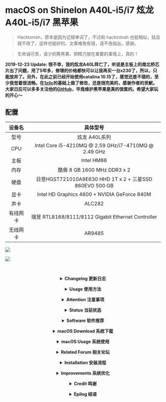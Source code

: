 # macOS on Shinelon A40L-i5/i7 炫龙 A40L-i5/i7 黑苹果

> Hacktonish，原本是因为记错单词了，不过和 hackintosh 也挺相似，姑且就不改了，这样也挺好的。文章难免有错，请不吝指出，感谢。

> 生命诚可贵，请少折腾黑果，把精力放在重要的事情上，真的！

**2019-12-23 Update: 很不幸，我的炫龙A40L阵亡了，听说是主板上的南北桥芯片出了问题，用了5年多，修理的价格都快可以让我再买一台x230了，所以，只能放弃了。另外，在此之前已经开始使用catalina 10.15了，感觉还是不错的，至少我觉着很流畅。在[1zilc](https://github.com/1zilc)的基础上做了修改，还是很完美的，感谢作者的贡献。大家日后可以多多关注他的[GitHub](https://github.com/1zilc)，毕竟维护黑苹果是真的很累的。希望大家玩的开心～**

## 配置

|  设备名  |                        具体型号                        |
| :------: | :----------------------------------------------------: |
|   型号   |                       炫龙 A40L系列                    |
|   CPU    |  Intel Core i5-4210MQ @ 2.59 GHz/i7-4710MQ @ 2.49 GHz  |
|   主板   |                        Intel HM86                      |
|   内存   |               酷兽 8 GB 1600 MHz DDR3 x 2              |
|   硬盘   |日昱HGST721010A9E630 HHD 1T x 2 + 三星SSD 860EVO 500 GB |
|   显卡   |      Intel HD Graphics 4600 + NVIDIA GeForce 840M      |  
|   声卡   |                          ALC282                        |
| 有线网卡 |   瑞昱 RTL8168/8111/8112 Gigabit Ethernet Controller   |
| 无线网卡 |                          AR9485                        |


![](https://github.com/i0Ek3/Hackintosh_4_Hasee_Shinelon_A40L/blob/master/pic/neofetch.jpg)

![](https://github.com/i0Ek3/Hackintosh_4_Hasee_Shinelon_A40L/blob/master/pic/system.jpg)



<div align="center">

&emsp;&emsp;

<b><details><summary>Changelog 更新日志</summary></b>

 2019-08-19：在 [1zilc](https://github.com/1zilc) 的基础上做了修改，解决了有线速率低的问题，目前也比较完美，暂无其他问题，目前就不打算继续折腾黑果了，实在是太浪费时间了，等我找到工作后再来玩，后会有期。

 2019-06-22: 重新定制了 USB，在 10.14.x 下只识别了 A40L 左边的 USB 3.0，即传输速率 5Gb/s，不过好比一个都没有，继续研究。对了，X230 的也重新定制了，还不错呦！突然发现，10.13.x 的时候，用 ssdt-dsdt 定制的都是很完美的，可以养老。

 2019-03-04: 由于买了新的显示器，原本的配置文件无法完美支持外接显示器，虽然我做了些改动后可以使用，但还是想着自己弄一个，所以准备 hotpatch 一下，没有日子。

 2018-11-20: 更新了 10.14，基于 ym2008 的版本。实在是没有时间折腾，具体的请等待 ym2008 的下一个版本吧！

 2018-09-25: 有时间会尝试 10.14，升级或者重装。

 2018-08-28: 重新安装了 10.13.6，EFI依旧使用之前提供的，一切 OK，似乎也不用单独安装无线安装包了！后续考虑更换 10.14。

 2018-07-27: 蓝牙问题通过绿联 29 元的蓝牙适配器 4.0 解决，好使，具体请看图！

 2018-07-23: 目前还稳定使用 10.13.4，之前升级过一次直接挂了，没找到问题，也没有时间继续折腾，所以目前不会更新了，除非炸的太厉害！

 2018-06-06: 贴一个在线编辑 config.plist 的网址[http://cloudclovereditor.altervista.org/cce/index.php](http://cloudclovereditor.altervista.org/cce/index.php)，另推荐一篇不错的帖子给新手[http://bbs.pcbeta.com/viewthread-1779539-1-1.html](http://bbs.pcbeta.com/viewthread-1779539-1-1.html)。

 2018-05-16: OK，搞定。另推荐 laod 的 ntfs 在 mac 下直接访问的[解决方案](https://laod.cn/free/mac-ntfs.html)。

 2018-05-15: 系统实在太卡了，真的受不鸟了，果断重新安装到 SSD 上。

 2018-05-09: 系统基本算是配置好了，但有一点是 SSD 的确要比 HHD 快太多了，新配置的黑苹果系统卡顿较之前严重，好在不是太影响使用，毕竟我用空间换时间。

 2018-05-05: 刚刚装好黑苹果和 linux 的双系统，接下来分别配置开发环境。安装上问题不大，先将 Linux 正常安装在 128G 的 SSD 上，再正常安装黑苹果到 2T 的 HHD，可实现独立启动双系统，互不影响。安全布局上，会采用[@drduh大神](https://github.com/drduh)的[方案](https://github.com/drduh/macOS-Security-and-Privacy-Guide)，也希望大家重视安全问题。


**ps: 最近剁了一块 2T 的硬盘，故有点冲动想要重新布局系统。并打算全系安全布局，后续看看进展和成果，或许可以更新出来供大家参考。**

</details>

<b><details><summary>Usage 使用方法</summary></b>

突然发现，一直都没有使用说明，哈哈，实在是愚钝，现在补上。当然了，如果你想按着教程制作自己的补丁，可以使用我 dsdt_ssdt 文件夹里的我没有 patched 文件，耐心一点，会有收获。你也可以用过下面的教程里的方法自己提取，也很简单。

现在来说说如何使用，前提是你要有一个黑苹果启动盘，然后挂载它的 EFI 分区，直接拷贝我 EFI-update 文件夹下对应的版本进行覆盖即可，然后安装就行。

至于启动盘的制作，可以看下面的教程。镜像的选择可以使用黑果小兵的，下面有提供链接，如果不好使可以换一个试试，我亲测的是 10.14，然后替换EFI文件。

安装完成后需要手动安装 AR9004WB-WIFI.pkg来启用无线网络，此后就不需要了。如有意外，可以再手动安装一下，这回就差不多了。

这就可以了，没有其他繁琐的步骤了。个人推荐使用我的 10.13.6 版本的 EFI，稳定，且可以使用外接显示器。 10.14 是基于 ym2008 的版本进行修改的，有一些小问题，比如无法外接显示器。想着自己重新 hotpatch 一套，但又懒又笨，不大想折腾了。所以不好说，万一就有了呢？

大概就是这些，祝好，有问题可以提 issue。

</details>


<b><details><summary>Attention 注意事项</summary></b>

上传了在网上找到的一份 A40L 拆机教程，当作备用，比如清灰或者更换内部组件等。之前因为不知道具体拆解步骤，导致部分内置组件被我破坏，并且导致键位凸起，倒不影响使用，就是心理别扭，所以今天又拆了一遍，解决了键位凸起问题。

注意外围都是长一点的螺丝，只有内部才是短的。而之前的键位凸起问题便是由于我错误的将长螺丝放到了短螺丝的位置造成的。

再一个就是，在拆完机准备装回去的时候先别着急，先通电看看各功能是否正常，比如键盘，usb 接口等，测试无误后再拧上螺丝。因为刚才发现，虽然凸起键位修正好了，但并没有测试任何功能是否正常，然后就装回去了，结果导致好多键位突然无法输入了！我也很无奈，只能重新拆机继续解决问题了！

其他的问题暂且还没有遇到，如果再有的话继续更新。告诫各位网友，玩机需谨慎，并且要有耐心，毕竟之前我都已经打算卖掉这个破烂了！打脸，说多了都是泪啊～

</details>


<b><details><summary>Status 当前状态</summary></b>

[Status -> /EFI-update/README.md](https://github.com/i0Ek3/Hackintosh_4_Hasee_Shinelon_A40L/blob/master/EFI-update/README.md?1532355116806)

</details>

<b><details><summary>Software 软件推荐</summary></b>

记录下我目前在 10.14.3 上常用的软件，以免哪天电脑崩了，尸骨全无。尽管每个月都会进行几次备份，但我依然会多做一些措施，这样放心。当然了，其他的一些软件你以可以参考我的[这个链接](https://github.com/i0Ek3/GeekWay/blob/master/App.md)，涵盖很多。但这里主要是我现在的笔记本上常用的，并做一些精简，去除一些功能重复但不怎么使用的软件，只列出名字，其他的自行下载吧。

 iTerm
 VLC, IINA
 ThinkerTool
 MEGASync
 Reeder
 Handshaker
 Flux
 Spark
 ShadowsocksX-NG
 ndm, Cakebrew
 calibre
 balenaEtcher
 FinderGo
 GPG Keychain
 Xnip
 Itsycal
 linux-command
 DesktopNaotu
 eZip, Keka
 zoom.us
 Docker
 CotEditor, Skim
 Alfred 3, Dash
 Motrix, Transmission, Proxyee Down
 Typora, Notion, Bear, Ulysses
 MacTeX, texstudio, texmaker
 GitKraken, Github Desktop
 DBeaver, Redis, rdm, Sequel Pro
 Xcode, JetBrains, Understand, Sourcetree
 Atom，Sublime Text，Visual Studio Code
 Telegram, Whalebird, Slack, Maipo
 Parallels Desktop, VirtualBox, VMware Fusion
 OmniGraffle, Sketch, StarUML
 Microsoft Word, Excel, PowerPoint, OneDrive
 Vivaldi, Ungoogled-Chromium, LibreFox, Chrom
 网易云音乐，迅雷，百度云，人人影视，微信，QQ，钉钉，番茄土豆

全部软件可参考下面几幅截图，上面列出来的是我日后必备的，尽量减少 SSD 的存储开销。其他的命令行软件这里没有列出，可以参考我上面的链接。

![1](https://github.com/i0Ek3/Hackintosh_4_Hasee_Shinelon_A40L/blob/master/pic/app1.jpg)
![2](https://github.com/i0Ek3/Hackintosh_4_Hasee_Shinelon_A40L/blob/master/pic/app2.jpg)
![3](https://github.com/i0Ek3/Hackintosh_4_Hasee_Shinelon_A40L/blob/master/pic/app3.jpg)
![4](https://github.com/i0Ek3/Hackintosh_4_Hasee_Shinelon_A40L/blob/master/pic/app4.jpg)
![5](https://github.com/i0Ek3/Hackintosh_4_Hasee_Shinelon_A40L/blob/master/pic/app5.jpg)

</details>

<b><details><summary>macOS Download 系统下载</summary></b>

[黑果小兵提供](https://mirrors.dtops.cc/iso/MacOS/daliansky_macos/)

</details>

<b><details><summary>macOS Usage 系统使用</summary></b>

 [官方使用指南](https://help.apple.com/macOS/high-sierra/mac-basics/?lang=zh-cn#/outro)<br>
 [xclient](http://xclient.info/?_=8854065baa5c04fa30fc193b4a000714)<br>
 [MAS](https://www.waerfa.com/tag/mas)<br>
 [mac360](http://mac360.com)<br>
 [推荐](https://www.waerfa.com/21-small-great-macos-apps)<br>
 [mac dev deploy](https://github.com/sb2nov/mac-setup)<br>
 [mactex](http://www.tug.org/mactex/mactex-download.html)<br>
 [软件推荐](https://www.zhihu.com/question/27158546)<br>


</details>

<b><details><summary>Related Forum 相关论坛</summary></b>

 [远景](http://bbs.pcbeta.com/forum.php?mod=viewthread&tid=1753483&page=1#pid47417983)<br>
 [tonymacx86](https://www.tonymacx86.com/)<br>
 [osx86](https://www.osx86.net)<br>
 [insanel](http://www.insanelymac.com)<br>
 [hackintosh zone](https://www.hackintosh.zone)<br>
 [威锋](https://bbs.feng.com/thread-htm-fid-102.html)<br>
 [bitbucket](https://bitbucket.org/RehabMan/os-x-fake-pci-id)<br>
 [itmanbu](https://www.itmanbu.com/appleacpiplatform.html)<br>
 [daliansky](https://blog.daliansky.net/ "黑果小兵")<br>
 [黑苹果的折腾时光](https://www.jianshu.com/p/bd57a9324f08)<br>
 [黑苹果乐园](https://imac.hk/category/course/)<br>
 [Create macOS installation USB](https://www.tonymacx86.com/threads/how-to-create-a-macos-high-sierra-public-beta-installation-usb.225520/)<br>
 [猫叔博客](https://www.maoshu.cc)<br>

</details>

<b><details><summary>Installation 安装流程</summary></b>

### 前情提要

15年的时候装过一次黑苹果，遗憾于当时没能坚持，故只进入了苹果系统后便放弃折腾了，从那以后，几乎完全使用Linux了。<br>

大概是在一周前，看微信公众号的时候，注意到有个安全研究人员用着联想的黑苹果，一下子又勾起了我的欲望。<br>

自己也是学计算机的，想想折腾个黑苹果也还是有必要的，所以2月6日晚开始折腾。<br>


### 安装过程

#### 材料准备

笔记本（最好是windows系统，方便操作，我使用的是win-to-go），16G U盘<br>

系统镜像，看清楚你的是原版还是经过修改的，修改的有的会自带四叶草等<br>

#### 相关软件

Windows<br>

diskgeniu<br>

transmac<br>

macOS <br>

Clover Configurator<br>

MACiASLzh<br>

#### 具体步骤

[制作启动盘](http://bbs.pcbeta.com/viewthread-1764286-1-5.html)，具体步骤在链接中也很详细，需要注意的是新建分区后，先别急着保存，直接管理员权限运行transmac进行restore即可，否则会出现没有权限之类的错误。多启动盘制作可以参考[https://sspai.com/post/419602](https://sspai.com/post/41960)和[http://bbs.pcbeta.com/forum.php?mod=viewthread&tid=1769200&extra=page%3D1%26filter%3Dtypeid%26typeid%3D1311%26typeid%3D1311](http://bbs.pcbeta.com/forum.php?mod=viewthread&tid=1769200&extra=page%3D1%26filter%3Dtypeid%26typeid%3D1311%26typeid%3D1311)<br>

开机重启，设置相应的bios模式，我这里是四叶草gpt安装，我的电脑需要设置为dual boot模式。此时会进入代码刷屏界面，根据不同的错误进行爬贴排错（这里的排错可以是更换相应的参数，config.plist配置文件）。如果直接进入苹果的界面，那么恭喜你可以进行下一步安装了。<br>

初始安装,进入系统后使用磁盘工具进行抹盘操作，*注意备份数据*。由于我的笔记本上的硬盘只剩一块128G的SSD了，故我将64G的U盘当作系统盘抹掉了，也就说，我的系统在U盘里，没什么大的问题，就是安装速度会很慢。期间会进行多次重启，耐心等待即可。<br>

系统安装，这一步的安装是基于上一步的，这里需要你设置相应的偏好，调整即可，问题不大，不出意外，不一会儿你便可以正式进入苹果系统了。系统的成熟度和流畅度依赖于你的电脑及你的配置文件，有的可能遇到花屏、卡顿等现象，不要着急，也不用担心，慢慢调整驱动，利用注入、hotpatch等进行调整优化和完善，慢慢的你会得到一个可以日常使用的、流畅的系统的。<br>

脱离U盘启动系统，在macOS下直接挂载系统盘和u盘相应的EFI分区（或者通过clover configurator操作更简单），将u盘EFI文件夹复制到系统盘中即可，这样的好处在于可以让你升级黑苹果的系统少折腾一些。<br>

快速启动，在苹果系统下运行clover configurator,挂载efi分区并加载config.plist配置文件，在clover configurator左边的boot项下选择default boot value，填写你想要直接进入的系统的名字，timeout设为0，保存覆盖重启即可。<br>

#### 系统图赏

![](https://github.com/i0Ek3/Hackintosh_4_Hasee_Shinelon_A40L/blob/master/pic/newScreen.jpg)
![](https://github.com/i0Ek3/Hackintosh_4_Hasee_Shinelon_A40L/blob/master/pic/multiDisplay.jepg)
![](https://github.com/i0Ek3/Hackintosh_4_Hasee_Shinelon_A40L/blob/master/pic/multi.jpg)
![02-11](https://github.com/i0Ek3/Hackintosh_4_Hasee_Shinelon_A40L/blob/master/pic/up.png)
![1](https://github.com/i0Ek3/Hackintosh_4_Hasee_Shinelon_A40L/blob/master/pic/屏幕快照%202018-02-08%2011.44.16.png)
![1](https://github.com/i0Ek3/Hackintosh_4_Hasee_Shinelon_A40L/blob/master/pic/屏幕快照%202018-02-08%2011.46.19.png)
![1](https://github.com/i0Ek3/Hackintosh_4_Hasee_Shinelon_A40L/blob/master/pic/屏幕快照%202018-02-08%2011.46.33.png)
![1](https://github.com/i0Ek3/Hackintosh_4_Hasee_Shinelon_A40L/blob/master/pic/屏幕快照%202018-02-08%2011.48.24.png)
![1](https://github.com/i0Ek3/Hackintosh_4_Hasee_Shinelon_A40L/blob/master/pic/屏幕快照%202018-02-08%2011.48.52.png)
![1](https://github.com/i0Ek3/Hackintosh_4_Hasee_Shinelon_A40L/blob/master/pic/屏幕快照%202018-02-08%2011.49.57.png)
![1](https://github.com/i0Ek3/Hackintosh_4_Hasee_Shinelon_A40L/blob/master/pic/屏幕快照%202018-02-08%2011.54.32.png)
![1](https://github.com/i0Ek3/Hackintosh_4_Hasee_Shinelon_A40L/blob/master/pic/audioid.png)
![1](https://github.com/i0Ek3/Hackintosh_4_Hasee_Shinelon_A40L/blob/master/pic/usb.png)
![1](https://github.com/i0Ek3/Hackintosh_4_Hasee_Shinelon_A40L/blob/master/pic/wifi.png)
![1](https://github.com/i0Ek3/Hackintosh_4_Hasee_Shinelon_A40L/blob/master/pic/原声.png)
![1](https://github.com/i0Ek3/Hackintosh_4_Hasee_Shinelon_A40L/blob/master/pic/核显.png)
![1](https://github.com/i0Ek3/Hackintosh_4_Hasee_Shinelon_A40L/blob/master/pic/电源.png)
![buletooth](https://github.com/i0Ek3/Hackintosh_4_Hasee_Shinelon_A40L/blob/master/pic/bluetooth.png)
![](https://github.com/i0Ek3/Hackintosh_4_Hasee_Shinelon_A40L/blob/master/pic/USB-1.jpg)
![](https://github.com/i0Ek3/Hackintosh_4_Hasee_Shinelon_A40L/blob/master/pic/USB-2.jpg)


#### 后记

继续完善和优化系统<br>

由于直接使用了网友的EFI，故接下来需要自己研究一番<br>

配置Mac开发环境，软件，日常使用<br>

另，系统是装在U盘里的，故接下来会迁移系统到ssd上<br>


#### 下载提供

[baiduPCS_Go](https://github.com/iikira/BaiduPCS-Go/releases) 下载速度很快的命令行版本的百度云，我用来下载dmg镜像文件<br>

macOS dmg 链接:https://pan.baidu.com/s/1eSToGuQ  密码:fqz5<br>

制作U盘启动所需材料 链接:https://pan.baidu.com/s/1dGJx8pr  密码:vvl8<br>

</details>

<b><details><summary>Improvements 系统优化</summary></b>

 [推荐1](http://bbs.pcbeta.com/viewthread-1742550-1-1.html)<br>
 [推荐2](http://i.pcbeta.com/space-uid-3322572.html)<br>
 [推荐3](https://www.jianshu.com/p/bd57a9324f08)<br>
 [仿冒声卡驱动](http://bbs.pcbeta.com/viewthread-1387094-1-1.html "用于解决睡眠无声问题")<br>
 [hotpatch](https://blog.daliansky.net/hotpatch-detailed-solution.html)<br>
 [DSDT/SSDT补丁](http://blog.csdn.net/wr132/article/details/54798754)<br>
 [DSDT/SSDT综合教程](http://blog.csdn.net/wangmj518/article/details/50748681)<br>
 [电池补丁制作](http://bbs.pcbeta.com/viewthread-1521462-1-1.html) <br>
 [提取DSDT/SSDT](http://bbs.pcbeta.com/viewthread-1571455-1-1.html)<br>
 [联合编译](http://bbs.pcbeta.com/viewthread-1475332-1-1.html)<br>
 [clover configurator使用](http://bbs.tpway.com/thread-5935-1-1.html)<br>
 [亮度修复](https://imac.hk/adjust-the-screen-brightness.html)<br>
 [ubunu下提取DSDT/SSDT](https://imac.hk/ubuntu-dsdt-ssdt-audio-id.html)<br>
 [内建SD读卡器](https://imac.hk/hackintosh-built-sd-reader.html) <br>
 [神舟系列驱动](http://bbs.pcbeta.com/viewthread-1761222-1-1.html)<br>
 [rehanman's guide for dsdt/ssdt fetch and build](https://www.tonymacx86.com/threads/guide-patching-laptop-dsdt-ssdts.152573/)<br>


### Linux下提取ssdt/dsdt及声卡信息

```Shell
$ sudo cp -r /sys/fireware/acpi/table/* /target-path
$ lspci -nn | grep Audio > ~/audio_info.txt
```


### 编译最新版的iasl

downlad latest version from [here](https://www.acpica.org/downloads)<br>

tar and build source<br>

```Shell
$ tar xzf acpica-unix-VERSION.tar.gz
$ cd acpica-unix-VERSION
$ make clean && make && sudo make install
$ iasl
```


### 编译及反编译ssdt/dsdt

**DO NOT OPEN .aml FILES WITH ANY TOOLS**<br>

根据上面提取的文件，只保留和dsdt/ssdt相关的文件即可<br>

将文件转换为.aml格式<br>

利用iasl及refs.txt联合反编译ssdt/dsdt为.dsl文件，删去.aml文件<br>

```Shell
$ iasl -da -dl -fe refs.txt DSDT.aml SSDT*.aml
```

**DO NOT OPEN .aml FILES WITH ANY TOOLS**

这时你会看到dsl文件的生成，这是我们需要修改的<br>

ssdt中有关于CPU的，仅需删除其中一个OEM Table ID为CpuPm那个即可，然后利用ssdtGEN.sh生成一个新的ssdt，并命名为删去的那个即可，如果没有的话则不用<br>

*ssdtGEN.sh及其他用到的工具都可以在本项目中找到并下载，另外我也会上传百度云一份。*<br>


### 修改相关代码并打补丁

确保你添加了相关的补丁源<br>

修改dsl文件中的代码，并打上你需要的补丁，或者你想要实现功能的补丁，直至编译零错误<br>

*建议观看@daxuexinsheng的视频，文末有地址*

对修改完成的文件进行重命名，并修改文件内的名字<br>

将.dsl文件编译为.aml文件<br>

```Shell
iasl *.dsl
```

最后将编译后的aml文件放到相应目录下，Clover中是/EFI/APCI/patched，并修改config.plist中的DropOEM=true，或者利用Clover configurator修改<br>

重启查看效果<br>

ps:只看教程可能晦涩难懂，我这里保存了远景论坛@daxuexinsheng录制的视频以供参考，感谢他的付出。<br>

~~链接:https://pan.baidu.com/s/1dCcpm2  密码:e9bs~~ 

百度云已经注销，故链接不复存在。

</details>

<b><details><summary>Credit 鸣谢</summary></b>

[黑果小兵](https://daliansky.github.io) 安装过程是参考黑果小兵的博客记录进行的，也学习了很多其他的知识,感谢提供优质博客。博客中说博主69年生，那这样看来的话，真的是太厉害了!

[@ym2008](http://bbs.pcbeta.com/viewthread-1795746-1-1.html)

[@aryuan](http://bbs.pcbeta.com/viewthread-1795353-1-1.html)

[@1zilc](https://github.com/1zilc/K610d-i5-d3-10.14.5-efi-clover)

[13956737563](http://i.pcbeta.com/space-uid-4725659.html) 这位网友给了我很大的帮助，帮我指导了很多，非常非常感谢。

广大远景论坛的网友

</details>


<b><details><summary>Epilog 结语</summary></b>

自己动手，丰衣足食。祝大家心想事成^\_^!

</details>


</div>
